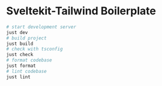 # Sveltekit-Tailwind Boilerplate

```bash
# start development server
just dev
# build project
just build
# check with tsconfig
just check
# format codebase
just format
# lint codebase
just lint
```
